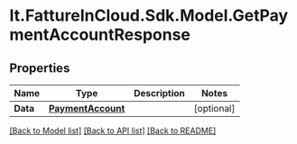 # It.FattureInCloud.Sdk.Model.GetPaymentAccountResponse

## Properties

Name | Type | Description | Notes
------------ | ------------- | ------------- | -------------
**Data** | [**PaymentAccount**](PaymentAccount.md) |  | [optional] 

[[Back to Model list]](../README.md#documentation-for-models) [[Back to API list]](../README.md#documentation-for-api-endpoints) [[Back to README]](../README.md)

